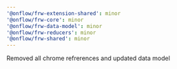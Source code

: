 ```yaml
---
'@onflow/frw-extension-shared': minor
'@onflow/frw-core': minor
'@onflow/frw-data-model': minor
'@onflow/frw-reducers': minor
'@onflow/frw-shared': minor
---
```


Removed all chrome refrerences and updated data model
